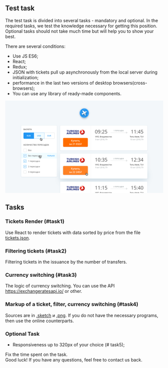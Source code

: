 ## Test task
 
The test task is divided into several tasks - mandatory and optional. 
In the required tasks, we test the knowledge necessary for getting this position.
Optional tasks should not take much time but will help you to show your best. 

There are several conditions:
- Use JS ES6;
- React;
- Redux;
- JSON with tickets pull up asynchronously from the local server during initialization;
- performance in the last two versions of desktop browsers(cross-browsers);
- You can use any library of ready-made components.

![](search_preview.png?raw=true "")

## Tasks
### Tickets Render (#task1)
Use React to render tickets with data sorted by price from the file  [tickets.json](tickets.json).

### Filtering tickets (#task2)
Filtering tickets in the issuance by the number of transfers.

### Currency switching (#task3)
The logic of currency switching. You can use the API https://exchangeratesapi.io/ or other.

### Markup of a ticket, filter, currency switching (#task4)
Sources are in [.sketch](search.sketch) и [.png](search.png). If you do not have the necessary programs, then use the online counterparts.

### Optional Task
* Responsiveness up to 320px of your choice (# task5);

Fix the time spent on the task.  
Good luck! If you have any questions, feel free to contact us back.
